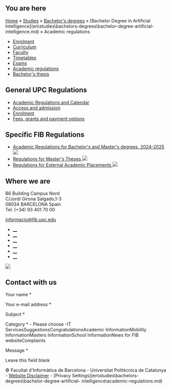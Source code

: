 ## You are here

[Home](en.md) » [Studies](en\\studies.md) » [Bachelor's
degrees](en\\studies\\bachelors-degrees.md) » [Bachelor Degree in Artificial
Intelligence](en\\studies\\bachelors-degrees\\bachelor-degree-artificial-
intelligence.md) » Academic regulations

  * [Enrolment](en\\studies\\bachelors-degrees\\bachelor-degree-artificial-intelligence\\enrolment.md)
  * [Curriculum](en\\studies\\bachelors-degrees\\bachelor-degree-artificial-intelligence\\curriculum.md)
  * [Faculty](en\\studies\\bachelors-degrees\\bachelor-degree-artificial-intelligence\\faculty.md)
  * [Timetables](en\\studies\\bachelors-degrees\\bachelor-degree-artificial-intelligence\\timetables.md)
  * [Exams](en\\studies\\bachelors-degrees\\bachelor-degree-artificial-intelligence\\exams.md)
  * [Academic regulations](en\\studies\\bachelors-degrees\\bachelor-degree-artificial-intelligence\\academic-regulations.md)
  * [Bachelor's thesis](en\\studies\\bachelors-degrees\\bachelor-degree-artificial-intelligence\\bachelors-thesis.md)

## General UPC Regulations

  * [Academic Regulations and Calendar](en\\masters\\academic-calendar-and-academic-regulations.md)
  * [Access and admission](en\\masters\\access-and-admission.md)
  * [Enrolment](en\\masters\\enrolment.md)
  * [Fees, grants and payment options](en\\masters\\fees-grants.md)

## Specific FIB Regulations

  * [Academic Regulations for Bachelor's and Master's degrees, 2024-2025 ![](/sites/fib/files/images/pdf.png)](sites\\fib\\files\\documents\\estudis\\normativa-academica-fib-2024-2025-en.pdf.md)
  * [Regulations for Master's Theses ![](/sites/fib/files/images/pdf.png)](sites\\fib\\files\\documents\\estudis\\normativa-tfe-fib-en.pdf.md)
  * [Regulations for External Academic Placements ![](/sites/fib/files/images/pdf.png)](sites\\fib\\files\\documents\\estudis\\normativa-practiques-externes-fib-en.pdf.md)

## Where we are

B6 Building Campus Nord  
C/Jordi Girona Salgado,1-3  
08034 BARCELONA Spain  
Tel: (+34) 93 401 70 00

[informacio@fib.upc.edu](informacio@fib.upc.edu.md)

  * [__](en\\noticies\\rss.rss.md)
  * [__](fib.upc.md)
  * [__](fib_upc.md)
  * [__](photos\\fib-upc\\albums.md)
  * [__](user\\mediafib.md)
  * [__](fib.upc.md)

[![](/sites/fib/files/images/banner-suport-fib.jpg)](index.md)

## Contact with us

Your name *

Your e-mail address *

Subject *

Category * \- Please choose -IT ServicesSuggestionsCongratulationsAcademic
InformationMobility InformationMasters InformationSchool InformationNews for
FIB websiteComplaints

Message *

Leave this field blank

© Facultat d'Informàtica de Barcelona - Universitat Politècnica de Catalunya -
[Website Disclaimer](en\\website-disclaimer.md) \- [Privacy
Settings](en\\studies\\bachelors-degrees\\bachelor-degree-artificial-
intelligence\\academic-regulations.md)

